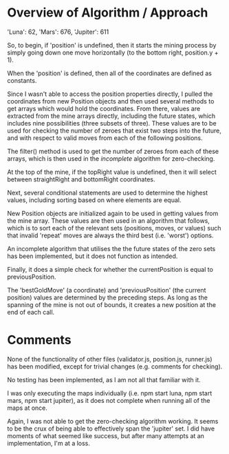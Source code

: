 # Overview of Algorithm / Approach

'Luna': 62, 
'Mars': 676, 
'Jupiter': 611

So, to begin, if 'position' is undefined, then it starts the mining process by simply going down one move horizontally (to the bottom right, position.y + 1).

When the 'position' is defined, then all of the coordinates are defined as constants.

Since I wasn't able to access the position properties directly, I pulled the coordinates from new Position objects and then used several methods to get arrays which would hold the coordinates. From there, values are extracted from the mine arrays directly, including the future states, which includes nine possibilities (three subsets of three). These values are to be used for checking the number of zeroes that exist two steps into the future, and with respect to valid moves from each of the following positions.

The filter() method is used to get the number of zeroes from each of these arrays, which is then used in the *incomplete* algorithm for zero-checking.

At the top of the mine, if the topRight value is undefined, then it will select between straightRight and bottomRight coordinates.

Next, several conditional statements are used to determine the highest values, including sorting based on where elements are equal.

New Position objects are initialized again to be used in getting values from the mine array. These values are then used in an algorithm that follows, which is to sort each of the relevant sets (positions, moves, or values) such that invalid 'repeat' moves are always the third best (i.e. 'worst') options.

An incomplete algorithm that utilises the the future states of the zero sets has been implemented, but it does not function as intended.

Finally, it does a simple check for whether the currentPosition is equal to previousPosition.

The 'bestGoldMove' (a coordinate) and 'previousPosition' (the current position) values are determined by the preceding steps. As long as the spanning of the mine is not out of bounds, it creates a new position at the end of each call.

# Comments

None of the functionality of other files (validator.js, position.js, runner.js) has been modified, except for trivial changes (e.g. comments for checking).

No testing has been implemented, as I am not all that familiar with it.

I was only executing the maps individually (i.e. npm start luna, npm start mars, npm start jupiter), as it does not complete when running all of the maps at once.

Again, I was not able to get the zero-checking algorithm working. It seems to be the crux of being able to effectively span the 'jupiter' set. I did have moments of what seemed like success, but after many attempts at an implementation, I'm at a loss.

